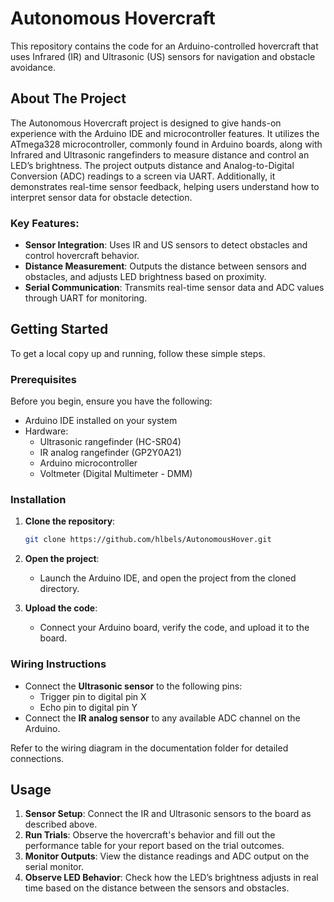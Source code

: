# Autonomous Hovercraft

This repository contains the code for an Arduino-controlled hovercraft that uses Infrared (IR) and Ultrasonic (US) sensors for navigation and obstacle avoidance.

## About The Project

The Autonomous Hovercraft project is designed to give hands-on experience with the Arduino IDE and microcontroller features. It utilizes the ATmega328 microcontroller, commonly found in Arduino boards, along with Infrared and Ultrasonic rangefinders to measure distance and control an LED’s brightness. The project outputs distance and Analog-to-Digital Conversion (ADC) readings to a screen via UART. Additionally, it demonstrates real-time sensor feedback, helping users understand how to interpret sensor data for obstacle detection.

### Key Features:

- **Sensor Integration**: Uses IR and US sensors to detect obstacles and control hovercraft behavior.
- **Distance Measurement**: Outputs the distance between sensors and obstacles, and adjusts LED brightness based on proximity.
- **Serial Communication**: Transmits real-time sensor data and ADC values through UART for monitoring.

## Getting Started

To get a local copy up and running, follow these simple steps.

### Prerequisites

Before you begin, ensure you have the following:

- Arduino IDE installed on your system
- Hardware:
  - Ultrasonic rangefinder (HC-SR04)
  - IR analog rangefinder (GP2Y0A21)
  - Arduino microcontroller
  - Voltmeter (Digital Multimeter - DMM)

### Installation

1. **Clone the repository**:

   ```bash
   git clone https://github.com/hlbels/AutonomousHover.git
   ```

2. **Open the project**:
   - Launch the Arduino IDE, and open the project from the cloned directory.
3. **Upload the code**:
   - Connect your Arduino board, verify the code, and upload it to the board.

### Wiring Instructions

- Connect the **Ultrasonic sensor** to the following pins:
  - Trigger pin to digital pin X
  - Echo pin to digital pin Y
- Connect the **IR analog sensor** to any available ADC channel on the Arduino.

Refer to the wiring diagram in the documentation folder for detailed connections.

## Usage

1. **Sensor Setup**: Connect the IR and Ultrasonic sensors to the board as described above.
2. **Run Trials**: Observe the hovercraft's behavior and fill out the performance table for your report based on the trial outcomes.
3. **Monitor Outputs**: View the distance readings and ADC output on the serial monitor.
4. **Observe LED Behavior**: Check how the LED’s brightness adjusts in real time based on the distance between the sensors and obstacles.
